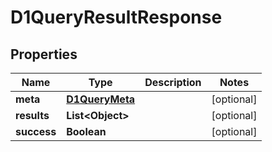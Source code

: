 

# D1QueryResultResponse


## Properties

| Name | Type | Description | Notes |
|------------ | ------------- | ------------- | -------------|
|**meta** | [**D1QueryMeta**](D1QueryMeta.md) |  |  [optional] |
|**results** | **List&lt;Object&gt;** |  |  [optional] |
|**success** | **Boolean** |  |  [optional] |



